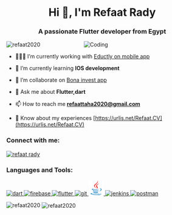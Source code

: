 <h1 align="center">Hi 👋, I'm Refaat Rady</h1>
<h3 align="center">A passionate Flutter developer from Egypt</h3>
<img align="right" alt="Coding" width="300" src="https://i0.wp.com/physicsgurukul.com/wp-content/uploads/2019/02/character-1.gif?resize=326%2C245&ssl=1")

<p align="left"> <img src="https://komarev.com/ghpvc/?username=refaat2020&label=Profile%20views&color=0e75b6&style=flat" alt="refaat2020" /> </p>

- 🧑🏻‍💻 I’m currently working with [Eductly on mobile app](https://play.google.com/store/apps/details?id=com.educatly.ambassador)

- 🌱 I’m currently learning **IOS development**

- 👯 I’m collaborate on [Bona invest app](https://play.google.com/store/apps/details?id=com.bona.invest)

- 💬 Ask me about **Flutter,dart**

- 📫 How to reach me **refaattaha2020@gmail.com**

- 📄 Know about my experiences [https://urlis.net/Refaat.CV](https://urlis.net/Refaat.CV)

<h3 align="left">Connect with me:</h3>
<p align="left">
<a href="https://linkedin.com/in/refaat rady" target="blank"><img align="center" src="https://raw.githubusercontent.com/rahuldkjain/github-profile-readme-generator/master/src/images/icons/Social/linked-in-alt.svg" alt="refaat rady" height="30" width="40" /></a>
</p>

<h3 align="left">Languages and Tools:</h3>
<p align="left"> <a href="https://dart.dev" target="_blank" rel="noreferrer"> <img src="https://www.vectorlogo.zone/logos/dartlang/dartlang-icon.svg" alt="dart" width="40" height="40"/> </a> <a href="https://firebase.google.com/" target="_blank" rel="noreferrer"> <img src="https://www.vectorlogo.zone/logos/firebase/firebase-icon.svg" alt="firebase" width="40" height="40"/> </a> <a href="https://flutter.dev" target="_blank" rel="noreferrer"> <img src="https://www.vectorlogo.zone/logos/flutterio/flutterio-icon.svg" alt="flutter" width="40" height="40"/> </a> <a href="https://git-scm.com/" target="_blank" rel="noreferrer"> <img src="https://www.vectorlogo.zone/logos/git-scm/git-scm-icon.svg" alt="git" width="40" height="40"/> </a> <a href="https://www.java.com" target="_blank" rel="noreferrer"> <img src="https://raw.githubusercontent.com/devicons/devicon/master/icons/java/java-original.svg" alt="java" width="40" height="40"/> </a> <a href="https://www.jenkins.io" target="_blank" rel="noreferrer"> <img src="https://www.vectorlogo.zone/logos/jenkins/jenkins-icon.svg" alt="jenkins" width="40" height="40"/> </a> <a href="https://postman.com" target="_blank" rel="noreferrer"> <img src="https://www.vectorlogo.zone/logos/getpostman/getpostman-icon.svg" alt="postman" width="40" height="40"/> </a> </p>

<p><img align="left" src="https://github-readme-stats.vercel.app/api/top-langs?username=refaat2020&show_icons=true&locale=en&layout=compact" alt="refaat2020" /></p>

<p>&nbsp;<img align="center" src="https://github-readme-stats.vercel.app/api?username=refaat2020&show_icons=true&locale=en" alt="refaat2020" /></p>
